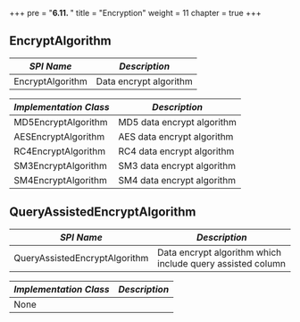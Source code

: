 +++
pre = "<b>6.11. </b>"
title = "Encryption"
weight = 11
chapter = true
+++

## EncryptAlgorithm

| *SPI Name*                    | *Description*              |
| ----------------------------- | -------------------------- |
| EncryptAlgorithm              | Data encrypt algorithm     |

| *Implementation Class*        | *Description*              |
| ----------------------------- | -------------------------- |
| MD5EncryptAlgorithm           | MD5 data encrypt algorithm |
| AESEncryptAlgorithm           | AES data encrypt algorithm |
| RC4EncryptAlgorithm           | RC4 data encrypt algorithm |
| SM3EncryptAlgorithm           | SM3 data encrypt algorithm |
| SM4EncryptAlgorithm           | SM4 data encrypt algorithm |

## QueryAssistedEncryptAlgorithm

| *SPI Name*                    | *Description*                                              |
| ----------------------------- | ---------------------------------------------------------- |
| QueryAssistedEncryptAlgorithm | Data encrypt algorithm which include query assisted column |

| *Implementation Class*        | *Description*                                              |
| ----------------------------- | ---------------------------------------------------------- |
| None                          |                                                            |
